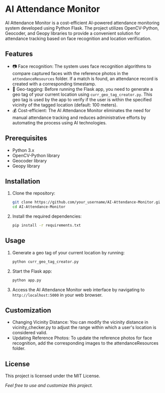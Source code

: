 # AI Attendance Monitor

AI Attendance Monitor is a cost-efficient AI-powered attendance monitoring system developed using Python Flask. The project utilizes OpenCV-Python, Geocoder, and Geopy libraries to provide a convenient solution for attendance tracking based on face recognition and location verification.

## Features

- :camera: Face recognition: The system uses face recognition algorithms to compare captured faces with the reference photos in the `attendanceResources` folder. If a match is found, an attendance record is created with a corresponding timestamp.
- :round_pushpin: Geo-tagging: Before running the Flask app, you need to generate a geo tag of your current location using `curr_geo_tag_creator.py`. This geo tag is used by the app to verify if the user is within the specified vicinity of the tagged location (default: 100 meters).
- :moneybag: Cost-efficient: The AI Attendance Monitor eliminates the need for manual attendance tracking and reduces administrative efforts by automating the process using AI technologies.

## Prerequisites

- Python 3.x
- OpenCV-Python library
- Geocoder library
- Geopy library

## Installation

1. Clone the repository:
   ```bash
   git clone https://github.com/your_username/AI-Attendance-Monitor.git
   cd AI-Attendance-Monitor
   ```
2. Install the required dependencies:
   ```bash
   pip install -r requirements.txt
   ```
## Usage
1. Generate a geo tag of your current location by running:
   ```bash
   python curr_geo_tag_creator.py
   ```
2. Start the Flask app:
   ```bash
   python app.py
   ```
3. Access the AI Attendance Monitor web interface by navigating to ` http://localhost:5000 ` in your web browser.

## Customization
- Changing Vicinity Distance: You can modify the vicinity distance in vicinity_checker.py to adjust the range within which a user's location is considered valid.
- Updating Reference Photos: To update the reference photos for face recognition, add the corresponding images to the attendanceResources folder.

## License
This project is licensed under the MIT License.

 *Feel free to use and customize this project.*
